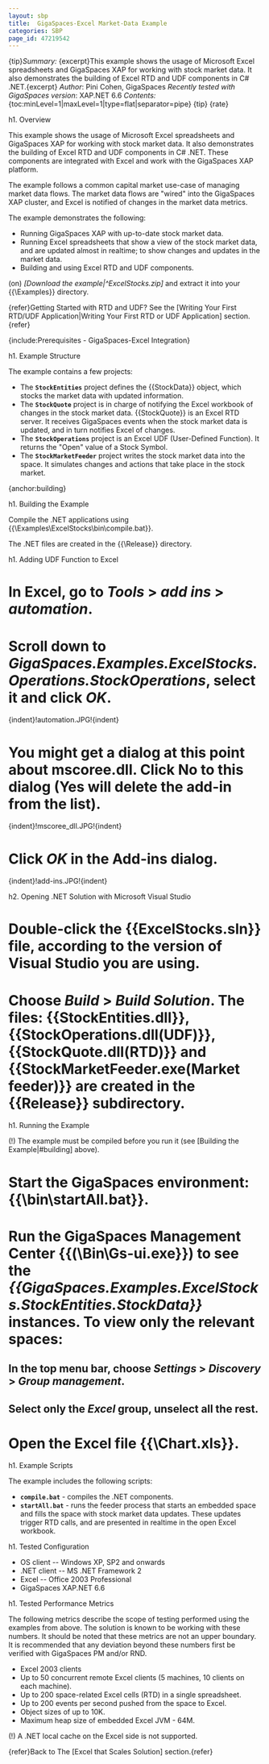 ```yaml
---
layout: sbp
title:  GigaSpaces-Excel Market-Data Example
categories: SBP
page_id: 47219542
---
```


{tip}*Summary:* {excerpt}This example shows the usage of Microsoft Excel spreadsheets and GigaSpaces XAP for working with stock market data. It also demonstrates the building of Excel RTD and UDF components in C# .NET.{excerpt}
*Author*: Pini Cohen, GigaSpaces
*Recently tested with GigaSpaces version*: XAP.NET 6.6
*Contents:*
{toc:minLevel=1|maxLevel=1|type=flat|separator=pipe}
{tip}
{rate}

h1. Overview

This example shows the usage of Microsoft Excel spreadsheets and GigaSpaces XAP for working with stock market data. It also demonstrates the building of Excel RTD and UDF components in C# .NET. These components are integrated with Excel and work with the GigaSpaces XAP platform.

The example follows a common capital market use-case of managing market data flows. The market data flows are "wired" into the GigaSpaces XAP cluster, and Excel is notified of changes in the market data metrics.

The example demonstrates the following:
* Running GigaSpaces XAP with up-to-date stock market data.
* Running Excel spreadsheets that show a view of the stock market data, and are updated almost in realtime; to show changes and updates in the market data.
* Building and using Excel RTD and UDF components.

(on) *[*Download the example*|^ExcelStocks.zip]* and extract it into your {{<GigaSpaces Root>\Examples}} directory.

{refer}Getting Started with RTD and UDF? See the [Writing Your First RTD/UDF Application|Writing Your First RTD or UDF Application] section.{refer}

{include:Prerequisites - GigaSpaces-Excel Integration}

h1. Example Structure

The example contains a few projects:
* The **`StockEntities`** project defines the {{StockData}} object, which stocks the market data with updated information.
* The **`StockQuote`** project is in charge of notifying the Excel workbook of changes in the stock market data. {{StockQuote}} is an Excel RTD server. It receives GigaSpaces events when the stock market data is updated, and in turn notifies Excel of changes.
* The **`StockOperations`** project is an Excel UDF (User-Defined Function). It returns the "Open" value of a Stock Symbol.
* The **`StockMarketFeeder`** project writes the stock market data into the space. It simulates changes and actions that take place in the stock market.

{anchor:building}

h1. Building the Example

Compile the .NET applications using {{<GigaSpaces Root>\Examples\ExcelStocks\bin\compile.bat}}.

The .NET files are created in the {{<Example Root>\Release}} directory.

h1. Adding UDF Function to Excel

# In Excel, go to *Tools* > *add ins* > *automation*.
# Scroll down to *GigaSpaces.Examples.ExcelStocks.Operations.StockOperations*, select it and click *OK*.
{indent}!automation.JPG!{indent}
# You might get a dialog at this point about mscoree.dll. Click No to this dialog (Yes will delete the add-in from the list).
{indent}!mscoree_dll.JPG!{indent}
# Click *OK* in the Add-ins dialog.
{indent}!add-ins.JPG!{indent}

h2. Opening .NET Solution with Microsoft Visual Studio

# Double-click the {{ExcelStocks.sln}} file, according to the version of Visual Studio you are using.
# Choose *Build* > *Build Solution*. The files: {{StockEntities.dll}}, {{StockOperations.dll(UDF)}}, {{StockQuote.dll(RTD)}} and {{StockMarketFeeder.exe(Market feeder)}}  are created in the {{Release}} subdirectory.

h1. Running the Example

(!) The example must be compiled before you run it (see [Building the Example|#building] above).
# Start the GigaSpaces environment: {{<Example Root>\bin\startAll.bat}}.
# Run the GigaSpaces Management Center {{(<GigaSpaces Root>\Bin\Gs-ui.exe}}) to see the *{{GigaSpaces.Examples.ExcelStocks.StockEntities.StockData}}* instances. To view only the relevant spaces:
## In the top menu bar, choose *Settings* > *Discovery* > *Group management*.
## Select only the *Excel* group, unselect all the rest.
# Open the Excel file {{<Example Root>\Chart.xls}}.

h1. Example Scripts

The example includes the following scripts:
* **`compile.bat`** \- compiles the .NET components.
* **`startAll.bat`** \- runs the feeder process that starts an embedded space and fills the space with stock market data updates. These updates trigger RTD calls, and are presented in realtime in the open Excel workbook.

h1. Tested Configuration

* OS client -- Windows XP, SP2 and onwards
* .NET client -- MS .NET Framework 2
* Excel -- Office 2003 Professional
* GigaSpaces XAP.NET 6.6

h1. Tested Performance Metrics

The following metrics describe the scope of testing performed using the examples from above. The solution is known to be working with these numbers. It should be noted that these metrics are not an upper boundary. It is recommended that any deviation beyond these numbers first be verified with GigaSpaces PM and/or RND.
* Excel 2003 clients
* Up to 50 concurrent remote Excel clients (5 machines, 10 clients on each machine).
* Up to 200 space-related Excel cells (RTD) in a single spreadsheet.
* Up to 200 events per second pushed from the space to Excel.
* Object sizes of up to 10K.
* Maximum heap size of embedded Excel JVM - 64M.

(!) A .NET local cache on the Excel side is not supported.

{refer}Back to The [Excel that Scales Solution] section.{refer}